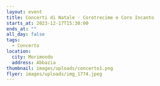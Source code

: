 ```yaml
---
layout: event
title: Concerti di Natale - Corotrecime e Coro Incanto
starts_at: 2023-12-17T15:30:00
ends_at: ""
all_day: false
tags:
  - Concerto
location:
  city: Morimondo
  address: Abbazia
thumbnail: images/uploads/concerto1.png
flyer: images/uploads/img_1774.jpeg
---
```

